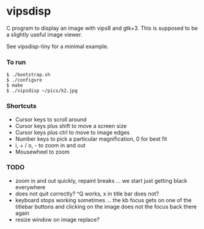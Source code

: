 # vipsdisp

C program to display an image with vips8 and gtk+3. This is supposed to be
a slightly useful image viewer. 

See vipsdisp-tiny for a minimal example.

### To run

```
$ ./bootstrap.sh
$ ./configure 
$ make
$ ./vipsdisp ~/pics/k2.jpg
```

### Shortcuts

* Cursor keys to scroll around
* Cursor keys plus shift to move a screen size
* Cursor keys plus ctrl to move to image edges
* Number keys to pick a particular magnification, 0 for best fit
* i, + / o, - to zoom in and out
* Mousewheel to zoom

### TODO

- zoom in and out quickly, repaint breaks ... we start just getting black
  everywhere 
- does not quit correctly? ^Q works, x in title bar does not?
- keyboard stops working sometimes ... the kb focus gets on one of the
  titlebar buttons and clicking on the image does not the focus back there
  again
- resize window on image replace?


